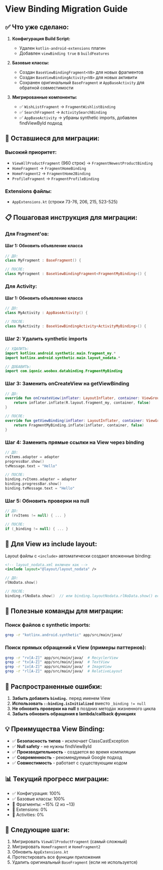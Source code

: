 # View Binding Migration Guide

## ✅ Что уже сделано:

1. **Конфигурация Build Script:**
   - Удален `kotlin-android-extensions` плагин
   - Добавлен `viewBinding true` в `buildFeatures`

2. **Базовые классы:**
   - Создан `BaseViewBindingFragment<VB>` для новых фрагментов
   - Создан `BaseViewBindingActivity<VB>` для новых активити
   - Сохранен оригинальный `BaseFragment` и `AppBaseActivity` для обратной совместимости

3. **Мигрированные компоненты:**
   - ✅ `WishListFragment` → `FragmentWishlistBinding`
   - ✅ `SearchFragment` → `ActivitySearchBinding`
   - ✅ `AppBaseActivity` → убраны synthetic imports, добавлен findViewById подход

## 🔄 Оставшиеся для миграции:

### Высокий приоритет:
- `ViewAllProductFragment` (960 строк) → `FragmentNewestProductBinding`
- `HomeFragment` → `FragmentHomeBinding`
- `HomeFragment2` → `FragmentHome2Binding`
- `ProfileFragment` → `FragmentProfileBinding`

### Extensions файлы:
- `AppExtensions.kt` (строки 73-76, 206, 215, 523-525)

## 📋 Пошаговая инструкция для миграции:

### Для Fragment'ов:

#### Шаг 1: Обновить объявление класса
```kotlin
// ДО:
class MyFragment : BaseFragment() {

// ПОСЛЕ:
class MyFragment : BaseViewBindingFragment<FragmentMyBinding>() {
```

### Для Activity:

#### Шаг 1: Обновить объявление класса
```kotlin
// ДО:
class MyActivity : AppBaseActivity() {

// ПОСЛЕ:
class MyActivity : BaseViewBindingActivity<ActivityMyBinding>() {
```

### Шаг 2: Удалить synthetic imports
```kotlin
// УДАЛИТЬ:
import kotlinx.android.synthetic.main.fragment_my.*
import kotlinx.android.synthetic.main.layout_nodata.*

// ДОБАВИТЬ:
import com.iqonic.woobox.databinding.FragmentMyBinding
```

### Шаг 3: Заменить onCreateView на getViewBinding
```kotlin
// ДО:
override fun onCreateView(inflater: LayoutInflater, container: ViewGroup?, savedInstanceState: Bundle?): View? {
    return inflater.inflate(R.layout.fragment_my, container, false)
}

// ПОСЛЕ:
override fun getViewBinding(inflater: LayoutInflater, container: ViewGroup?): FragmentMyBinding {
    return FragmentMyBinding.inflate(inflater, container, false)
}
```

### Шаг 4: Заменить прямые ссылки на View через binding
```kotlin
// ДО:
rvItems.adapter = adapter
progressBar.show()
tvMessage.text = "Hello"

// ПОСЛЕ:
binding.rvItems.adapter = adapter
binding.progressBar.show()
binding.tvMessage.text = "Hello"
```

### Шаг 5: Обновить проверки на null
```kotlin
// ДО:
if (rvItems != null) { ... }

// ПОСЛЕ:
if (_binding != null) { ... }
```

## 🎯 Для View из include layout:

Layout файлы с `<include>` автоматически создают вложенные binding:

```xml
<!-- layout_nodata.xml включен как -->
<include layout="@layout/layout_nodata" />
```

```kotlin
// ДО:
rlNoData.show()

// ПОСЛЕ:
binding.rlNoData.show()  // или binding.layoutNodata.rlNoData.show() если есть конфликт имен
```

## 🔧 Полезные команды для миграции:

### Поиск файлов с synthetic imports:
```bash
grep -r "kotlinx.android.synthetic" app/src/main/java/
```

### Поиск прямых обращений к View (примеры паттернов):
```bash
grep -r "rv[A-Z]" app/src/main/java/  # RecyclerView
grep -r "tv[A-Z]" app/src/main/java/  # TextView
grep -r "iv[A-Z]" app/src/main/java/  # ImageView
grep -r "rl[A-Z]" app/src/main/java/  # RelativeLayout
```

## 🚨 Распространенные ошибки:

1. **Забыть добавить `binding.`** перед именем View
2. **Использовать `::binding.isInitialized`** вместо `_binding != null`
3. **Не обновить проверки на null** в поздних методах жизненного цикла
4. **Забыть обновить обращения в lambda/callback функциях**

## 💡 Преимущества View Binding:

- ✅ **Безопасность типов** - исключает ClassCastException
- ✅ **Null safety** - не нужны findViewById
- ✅ **Производительность** - создается во время компиляции
- ✅ **Современность** - рекомендуемый Google подход
- ✅ **Совместимость** - работает с существующим кодом

## 📊 Текущий прогресс миграции:

- ✅ Конфигурация: 100%
- ✅ Базовые классы: 100%
- 🔄 Фрагменты: ~15% (2 из ~13)
- 🔄 Extensions: 0%
- 🔄 Activities: 0%

## 🎯 Следующие шаги:

1. Мигрировать `ViewAllProductFragment` (самый сложный)
2. Мигрировать `HomeFragment` и `HomeFragment2`
3. Обновить `AppExtensions.kt`
4. Протестировать все функции приложения
5. Удалить оригинальный `BaseFragment` (если не используется) 